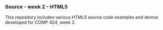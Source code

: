 ### Source - week 2 - HTML5

This repository includes various HTML5 source code examples and demos developed for COMP 424, week 2.
